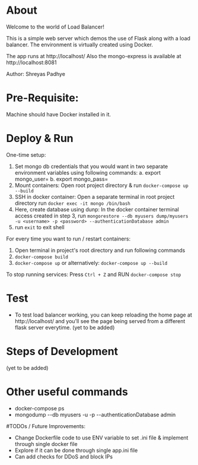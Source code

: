 # About
Welcome to the world of Load Balancer!

This is a simple web server which demos the use of Flask along with a load balancer. The environment is virtually created using Docker.

The app runs at http://localhost/ Also the mongo-express is available at http://localhost:8081

Author: Shreyas Padhye

# Pre-Requisite:
Machine should have Docker installed in it.

# Deploy & Run
One-time setup:
1. Set mongo db credentials that you would want in two separate environment variables using following commands:
    a. export mongo_user= <username>
    b. export mongo_pass= <password>
2. Mount containers: Open root project directory & run `docker-compose up --build`
3. SSH in docker container: Open a separate terminal in root project directory
        run `docker exec -it mongo /bin/bash` 
4. Here, create database using dunp:
        In the docker container terminal access created in step 3,
        run `mongorestore --db myusers dump/myusers -u <username> -p <password> --authenticationDatabase admin`
5. run `exit` to exit shell

For every time you want to run / restart containers:
1. Open terminal in project's root directory and run following commands 
2. `docker-compose build`
3. `docker-compose up` 
or alternatively: `docker-compose up --build`

To stop running services: Press `Ctrl + Z` and RUN `docker-compose stop`

# Test
- To test load balancer working, you can keep reloading the home page at http://localhost/ and you'll see the page being served from a different flask server everytime.
(yet to be added)

# Steps of Development
(yet to be added)


# Other useful commands
- docker-compose ps
- mongodump --db myusers -u <username> -p <password> --authenticationDatabase admin

#TODOs / Future Improvements: 
- Change Dockerfile code to use ENV variable to set .ini file & implement through single docker file
- Explore if it can be done through single app.ini file
- Can add checks for DDoS and block IPs


